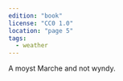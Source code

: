 ```yaml
---
edition: "book"
license: "CC0 1.0"
location: "page 5"
tags:
  - weather
---
```

A moyst Marche and not wyndy.
